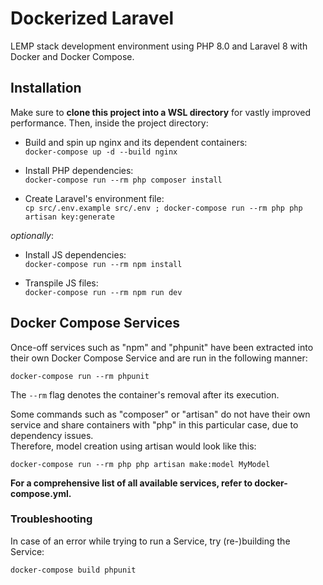 # Dockerized Laravel

LEMP stack development environment using PHP 8.0 and Laravel 8 with Docker and Docker Compose.

## Installation

Make sure to **clone this project into a WSL directory** for vastly improved performance. Then, inside the project directory:

- Build and spin up nginx and its dependent containers:  
`docker-compose up -d --build nginx`

- Install PHP dependencies:  
`docker-compose run --rm php composer install`

- Create Laravel's environment file:  
`cp src/.env.example src/.env ; docker-compose run --rm php php artisan key:generate`

_optionally_:

- Install JS dependencies:  
`docker-compose run --rm npm install`

- Transpile JS files:  
`docker-compose run --rm npm run dev`

## Docker Compose Services

Once-off services such as "npm" and "phpunit" have been extracted into their own Docker Compose Service and are run in the following manner:

`docker-compose run --rm phpunit`

The `--rm` flag denotes the container's removal after its execution.  

Some commands such as "composer" or "artisan" do not have their own service and share containers with "php" in this particular case, due to dependency issues.  
Therefore, model creation using artisan would look like this:

`docker-compose run --rm php php artisan make:model MyModel`

**For a comprehensive list of all available services, refer to docker-compose.yml.**

### Troubleshooting

In case of an error while trying to run a Service, try (re-)building the Service:

`docker-compose build phpunit`
